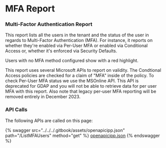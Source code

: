 # MFA Report

### Multi-Factor Authentication Report

This report lists all the users in the tenant and the status of the user in regards to Multi-Factor Authentication (MFA). For instance, it reports on whether they're enabled via Per-User MFA or enabled via Conditional Access or, whether it's enforced via Security Defaults.

Users with no MFA method configured show with a red highlight.

This report uses several Microsoft APIs to report on validity. The Condtional Access policies are checked for a claim of "MFA" inside of the policy. To check Per-User MFA status we use the MSOnline API. This API is deprecated for GDAP and you will not be able to retrieve data for per user MFA with this report. Also note that legacy per-user MFA reporting will be removed entirely in December 2023.

### API Calls

The following APIs are called on this page:

{% swagger src="../../../.gitbook/assets/openapicipp.json" path="/ListMFAUsers" method="get" %}
[openapicipp.json](../../../.gitbook/assets/openapicipp.json)
{% endswagger %}
